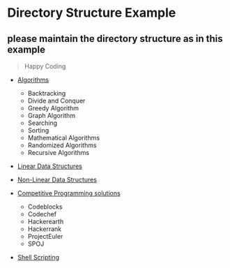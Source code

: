 # Directory Structure Example

## please maintain the directory structure as in this example

>Happy Coding

* [Algorithms](https://github.com/ACEIT-JAIPUR-cyberpunk/data-structures-and-algorithms/tree/master/code/Algorithms)
     - Backtracking
     - Divide and Conquer
     - Greedy Algorithm
     - Graph Algorithm
     - Searching
     - Sorting
     - Mathematical Algorithms
     - Randomized Algorithms
     - Recursive Algorithms

* [Linear Data Structures](https://github.com/ACEIT-JAIPUR-cyberpunk/data-structures-and-algorithms/tree/master/code/Linear%20Data%20Structures)

* [Non-Linear Data Structures](https://github.com/ACEIT-JAIPUR-cyberpunk/data-structures-and-algorithms/tree/master/code/Non%20Linear%20Data%20Structures)

* [Competitive Programming solutions](https://github.com/ACEIT-JAIPUR-cyberpunk/data-structures-and-algorithms/tree/master/code/Competitive%20Programming%20Solutions)
     - Codeblocks
     - Codechef
     - Hackerearth
     - Hackerrank
     - ProjectEuler  
     - SPOJ

* [Shell Scripting](https://github.com/ACEIT-JAIPUR-cyberpunk/data-structures-and-algorithms/tree/master/Shell%20Scripting)
